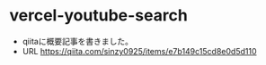 ﻿# vercel-youtube-search
- qiitaに概要記事を書きました。
- URL https://qiita.com/sinzy0925/items/e7b149c15cd8e0d5d110
